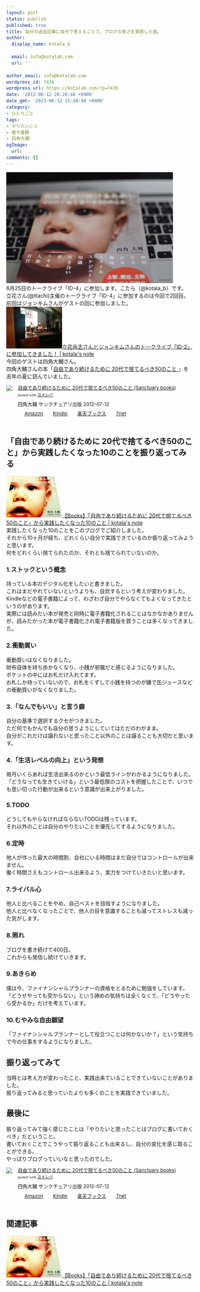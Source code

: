 ```yaml
---
layout: post
status: publish
published: true
title: 自分の過去記事に自分で答えることで、ブログの良さを実感した話。
author:
  display_name: kotala_b

  email: info@kotalab.com
  url: ''

author_email: info@kotalab.com
wordpress_id: 7436
wordpress_url: https://kotalab.com/?p=7436
date: '2013-06-12 20:20:48 +0900'
date_gmt: '2013-06-12 11:20:48 +0900'
category:
- ひとりごと
tags:
- やりたいこと
- 電子書籍
- 四角大輔
ogImage:
  url:
comments: []
---
```

<p><img alt="" src="/wp-content/uploads/slooProImg_20130612202044.jpg" width="448" height="297" /><br />
6月25日のトークライブ「ID-4」に参加します。こたら（@kotala_b）です。<br />
立花さん(@ttachi)主催のトークライブ「ID-4」に参加するのは今回で2回目。<br />
前回はジョンキムさんがゲストの回に参加しました。<br />
<a href="/talklive-id-2" target="_blank"><img  class="alignleft" src="/wp-content/uploads/id2_130228_03-448x336.jpg" alt="立花岳志さんとジョンキムさんのトークライブ「ID-2」に参加してきました！ | kotala's note" width="150" /></a><a href="/talklive-id-2" target="_blank">立花岳志さんとジョンキムさんのトークライブ「ID-2」に参加してきました！ | kotala's note</a><br style="clear:both;" />今回のゲストは四角大輔さん。<br />
四角大輔さんの本「<a href="https://www.amazon.co.jp/exec/obidos/asin/4861139716/same-22/" rel="nofollow" name="booklink" target="_blank">自由であり続けるために 20代で捨てるべき50のこと </a>」を去年の夏に読んでいました。</p>
<div class="booklink-box" style="text-align:left;padding-bottom:20px;font-size:small;/zoom: 1;overflow: hidden;">
<div class="booklink-image" style="float:left;margin:0 15px 10px 0;"><a href="https://www.amazon.co.jp/exec/obidos/asin/4861139716/same-22/" name="booklink" rel="nofollow" target="_blank"><img src="https://images-fe.ssl-images-amazon.com/images/I/41ZG9kjLQGL._SL160_.jpg" style="border: none;" /></a></div>
<div class="booklink-info" style="line-height:120%;/zoom: 1;overflow: hidden;">
<div class="booklink-name" style="margin-bottom:10px;line-height:120%"><a href="https://www.amazon.co.jp/exec/obidos/asin/4861139716/same-22/" rel="nofollow" name="booklink" target="_blank">自由であり続けるために 20代で捨てるべき50のこと (Sanctuary books)</a>
<div class="booklink-powered-date" style="font-size:8pt;margin-top:5px;font-family:verdana;line-height:120%">posted with <a href="https://yomereba.com" target="_blank">ヨメレバ</a></div>
</div>
<div class="booklink-detail" style="margin-bottom:5px;">四角大輔 サンクチュアリ出版 2012-07-12    </div>
<div class="booklink-link2" style="margin-top:10px;">
<div class="shoplinkamazon" style="display:inline;margin-right:5px;background: url('https://img.yomereba.com/tam_y.gif') 0 0 no-repeat;padding: 2px 0 2px 18px;white-space: nowrap;"><a href="https://www.amazon.co.jp/exec/obidos/asin/4861139716/same-22/" rel="nofollow" target="_blank" title="アマゾン" >Amazon</a></div>
<div class="shoplinkkindle" style="display:inline;margin-right:5px;background: url('https://img.yomereba.com/tam_y.gif') 0 0 no-repeat;padding: 2px 0 2px 18px;white-space: nowrap;"><a href="https://www.amazon.co.jp/gp/search?keywords=%8E%A9%97R%82%C5%82%A0%82%E8%91%B1%82%AF%82%E9%82%BD%82%DF%82%C9%2020%91%E3%82%C5%8E%CC%82%C4%82%E9%82%D7%82%AB50%82%CC%82%B1%82%C6%20%28Sanctuary%20books%29&__mk_ja_JP=%83J%83%5E%83J%83i&url=node%3D2275256051&tag=same-22" rel="nofollow" target="_blank" >Kindle</a></div>
<div class="shoplinkrakuten" style="display:inline;margin-right:5px;background: url('https://img.yomereba.com/tam_y.gif') 0 -50px no-repeat;padding: 2px 0 2px 18px;white-space: nowrap;"><a href="https://hb.afl.rakuten.co.jp/hgc/0fac4537.dbf8529f.0fac4538.a4466d9e/?pc=http%3A%2F%2Fbooks.rakuten.co.jp%2Frb%2F11731716%2F%3Fscid%3Daf_ich_link_urltxt%26m%3Dhttp%3A%2F%2Fm.rakuten.co.jp%2Fev%2Fbook%2F" rel="nofollow" target="_blank" title="楽天ブックス" >楽天ブックス</a></div>
<div class="shoplinkseven" style="display:inline;margin-right:5px;background: url('https://img.yomereba.com/tam_y.gif') 0 -100px no-repeat;padding: 2px 0 2px 18px;white-space: nowrap;"><a href="https://ck.jp.ap.valuecommerce.com/servlet/referral?sid=2967684&pid=881104827&vc_url=http%3A%2F%2Fwww.7netshopping.jp%2Fbooks%2Fsearch_result%2F%3Fctgy%3Dbooks%26code%3D4861139716" rel="nofollow" target="_blank" title="セブンネットショッピング" >7net</a></div>
</div>
</div>
<div class="booklink-footer" style="clear: left"></div>
</div>
<!--more-->
<h2>「自由であり続けるために 20代で捨てるべき50のこと」から実践したくなった10のことを振り返ってみる</h2>
<p><a href="/want-to-do-twenties" target="_blank"><img  class="alignleft" src="/wp-content/uploads/jiyuude_120815.jpg" alt="【Books】「自由であり続けるために 20代で捨てるべき50のこと」から実践したくなった10のこと | kotala's note" width="150" /></a><a href="/want-to-do-twenties" target="_blank">【Books】「自由であり続けるために 20代で捨てるべき50のこと」から実践したくなった10のこと | kotala's note</a><br style="clear:both;" />実践したくなった10のことをこのブログでご紹介しました。<br />
それから10ヶ月が経ち、どれくらい自分で実践できているのか振り返ってみようと思います。<br />
何をどれくらい捨てられたのか、それとも捨てられていないのか。</p>
<h3>1.ストックという概念</h3>
<p>持っている本のデジタル化をしたいと書きました。<br />
これはまだやれていないというよりも、自炊するという考えが変わりました。<br />
Kindleなどの電子書籍によって、わざわざ自分でやらなくてもよくなってきたというのがあります。<br />
実際には読みたい本が発売と同時に電子書籍化されることはなかなかありませんが、読みたかった本が電子書籍化され電子書籍版を買うことは多くなってきました。</p>
<h3>2.衝動買い</h3>
<p>衝動買いはなくなりました。<br />
財布自体を持ち歩かなくなり、小銭が邪魔だと感じるようになりました。<br />
ポケットの中にはお札だけ入れてます。<br />
お札しか持っていないので、お札をくずして小銭を持つのが嫌で缶ジュースなどの衝動買いがなくなりました。</p>
<h3>3.「なんでもいい」と言う癖</h3>
<p>自分の基準で選択するクセがつきました。<br />
ただ何でもかんでも自分の思うようにしていてはただのわがまま。<br />
自分がこれだけは譲れないと思ったこと以外のことは譲ることも大切だと思います。</p>
<h3>4.「生活レベルの向上」という発想</h3>
<p>毎月いくらあれば生活出来るのかという最低ラインがわかるようになりました。<br />
「どうなっても生きていける」という最低限のコストを把握したことで、いつでも思い切った行動が出来るという意識が出来上がりました。</p>
<h3>5.TODO</h3>
<p>どうしてもやらなければならないTODOは残っています。<br />
それ以外のことは自分のやりたいことを優先してするようになりました。</p>
<h3>6.定時</h3>
<p>他人が作った最大の時間割、会社にいる時間はまだ自分ではコントロールが出来ません。<br />
働く時間さえもコントロール出来るよう、実力をつけていきたいと思います。</p>
<h3>7.ライバル心</h3>
<p>他人と比べることをやめ、自己ベストを目指すようになりました。<br />
他人と比べなくなったことで、他人の目を意識することも減ってストレスも減った気がします。</p>
<h3>8.照れ</h3>
<p>ブログを書き続けて400日。<br />
これからも発信し続けていきます。</p>
<h3>9.あきらめ</h3>
<p>僕は今、ファイナンシャルプランナーの資格をとるために勉強をしています。<br />
「どうせやっても受からない」という諦めの気持ちは全くなくて、「どうやったら受かるか」だけを考えています。</p>
<h3>10.むやみな自由願望</h3>
<p>「ファイナンシャルプランナーとして役立つことは何かないか？」という気持ちで今の仕事をするようになりました。</p>
<h2>振り返ってみて</h2>
<p>当時とは考え方が変わったこと、実践出来ていることできていないことがありました。<br />
振り返ってみると思っていたよりも多くのことを実践できていました。</p>
<h2>最後に</h2>
<p>振り返ってみて強く感じたことは「やりたいと思ったことはブログに書いておくべき」だということ。<br />
書いておくことでこうやって振り返ることも出来るし、自分の変化を感じ取ることができる。<br />
やっぱりブログっていいなと思ったのでした。</p>
<div class="booklink-box" style="text-align:left;padding-bottom:20px;font-size:small;/zoom: 1;overflow: hidden;">
<div class="booklink-image" style="float:left;margin:0 15px 10px 0;"><a href="https://www.amazon.co.jp/exec/obidos/asin/4861139716/same-22/" name="booklink" rel="nofollow" target="_blank"><img src="https://images-fe.ssl-images-amazon.com/images/I/41ZG9kjLQGL._SL160_.jpg" style="border: none;" /></a></div>
<div class="booklink-info" style="line-height:120%;/zoom: 1;overflow: hidden;">
<div class="booklink-name" style="margin-bottom:10px;line-height:120%"><a href="https://www.amazon.co.jp/exec/obidos/asin/4861139716/same-22/" rel="nofollow" name="booklink" target="_blank">自由であり続けるために 20代で捨てるべき50のこと (Sanctuary books)</a>
<div class="booklink-powered-date" style="font-size:8pt;margin-top:5px;font-family:verdana;line-height:120%">posted with <a href="https://yomereba.com" target="_blank">ヨメレバ</a></div>
</div>
<div class="booklink-detail" style="margin-bottom:5px;">四角大輔 サンクチュアリ出版 2012-07-12    </div>
<div class="booklink-link2" style="margin-top:10px;">
<div class="shoplinkamazon" style="display:inline;margin-right:5px;background: url('https://img.yomereba.com/tam_y.gif') 0 0 no-repeat;padding: 2px 0 2px 18px;white-space: nowrap;"><a href="https://www.amazon.co.jp/exec/obidos/asin/4861139716/same-22/" rel="nofollow" target="_blank" title="アマゾン" >Amazon</a></div>
<div class="shoplinkkindle" style="display:inline;margin-right:5px;background: url('https://img.yomereba.com/tam_y.gif') 0 0 no-repeat;padding: 2px 0 2px 18px;white-space: nowrap;"><a href="https://www.amazon.co.jp/gp/search?keywords=%8E%A9%97R%82%C5%82%A0%82%E8%91%B1%82%AF%82%E9%82%BD%82%DF%82%C9%2020%91%E3%82%C5%8E%CC%82%C4%82%E9%82%D7%82%AB50%82%CC%82%B1%82%C6%20%28Sanctuary%20books%29&__mk_ja_JP=%83J%83%5E%83J%83i&url=node%3D2275256051&tag=same-22" rel="nofollow" target="_blank" >Kindle</a></div>
<div class="shoplinkrakuten" style="display:inline;margin-right:5px;background: url('https://img.yomereba.com/tam_y.gif') 0 -50px no-repeat;padding: 2px 0 2px 18px;white-space: nowrap;"><a href="https://hb.afl.rakuten.co.jp/hgc/0fac4537.dbf8529f.0fac4538.a4466d9e/?pc=http%3A%2F%2Fbooks.rakuten.co.jp%2Frb%2F11731716%2F%3Fscid%3Daf_ich_link_urltxt%26m%3Dhttp%3A%2F%2Fm.rakuten.co.jp%2Fev%2Fbook%2F" rel="nofollow" target="_blank" title="楽天ブックス" >楽天ブックス</a></div>
<div class="shoplinkseven" style="display:inline;margin-right:5px;background: url('https://img.yomereba.com/tam_y.gif') 0 -100px no-repeat;padding: 2px 0 2px 18px;white-space: nowrap;"><a href="https://ck.jp.ap.valuecommerce.com/servlet/referral?sid=2967684&pid=881104827&vc_url=http%3A%2F%2Fwww.7netshopping.jp%2Fbooks%2Fsearch_result%2F%3Fctgy%3Dbooks%26code%3D4861139716" rel="nofollow" target="_blank" title="セブンネットショッピング" >7net</a></div>
</div>
</div>
<div class="booklink-footer" style="clear: left"></div>
</div>
<h2 class="rele">関連記事</h2>
<p><a href="/want-to-do-twenties" target="_blank"><img  class="alignleft" src="/wp-content/uploads/jiyuude_120815.jpg" alt="【Books】「自由であり続けるために 20代で捨てるべき50のこと」から実践したくなった10のこと | kotala's note" width="150" /></a><a href="/want-to-do-twenties" target="_blank">【Books】「自由であり続けるために 20代で捨てるべき50のこと」から実践したくなった10のこと | kotala's note</a><br style="clear:both;" /></p>
